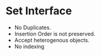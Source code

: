 # Set Interface
- No Duplicates.
- Insertion Order is not preserved.
- Accept heterogenous objects.
- No indexing
